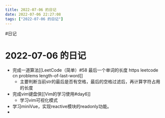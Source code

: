 ```yaml
---
title: 2022-07-06 的日记
date: 2022-07-06 22:27:08
tags: ["2022-07-06 的日记"]
---
```

#日记

# 2022-07-06 的日记
- 完成一道算法[[LeetCode（简单）#58 最后一个单词的长度 https leetcode cn problems length-of-last-word]]
	- 主要判断当前str的最后是否有空格，最后的空格过滤后，再计算字符占用的长度
- 完成vim键盘侠[[Vim的学习使用#day6]]
	- 学习vim可视化模式
- 学习miniVue，实现reactive模块的readonly功能。
- 